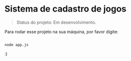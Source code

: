 <h1>Sistema de cadastro de jogos</h1>

> Status do projeto: Em desenvolvimento.

Para rodar esse projeto na sua máquina, por favor digite:

````

node app.js
````

:)
